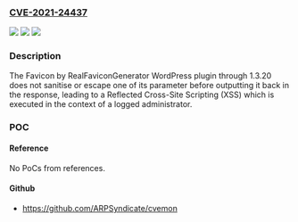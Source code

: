 ### [CVE-2021-24437](https://cve.mitre.org/cgi-bin/cvename.cgi?name=CVE-2021-24437)
![](https://img.shields.io/static/v1?label=Product&message=Favicon%20by%20RealFaviconGenerator&color=blue)
![](https://img.shields.io/static/v1?label=Version&message=1.3.20%3C%3D%201.3.20%20&color=brighgreen)
![](https://img.shields.io/static/v1?label=Vulnerability&message=CWE-79%20Cross-site%20Scripting%20(XSS)&color=brighgreen)

### Description

The Favicon by RealFaviconGenerator WordPress plugin through 1.3.20 does not sanitise or escape one of its parameter before outputting it back in the response, leading to a Reflected Cross-Site Scripting (XSS) which is executed in the context of a logged administrator.

### POC

#### Reference
No PoCs from references.

#### Github
- https://github.com/ARPSyndicate/cvemon

